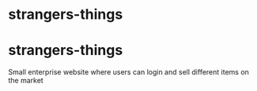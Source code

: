 ﻿# strangers-things
# strangers-things
Small enterprise website where users can login and sell different items on the market
